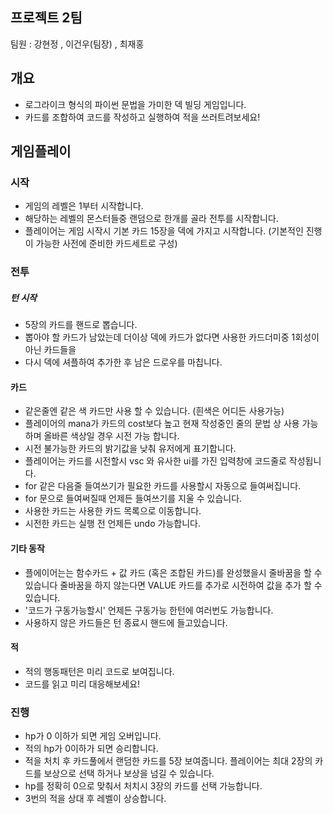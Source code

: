 ## 프로젝트 2팀  
팀원 : 강현정 , 이건우(팀장) , 최재홍  

## 개요
- 로그라이크 형식의 파이썬 문법을 가미한 덱 빌딩 게임입니다.  
- 카드를 조합하여 코드를 작성하고 실행하여 적을 쓰러트려보세요!  

## 게임플레이
### 시작
- 게임의 레벨은 1부터 시작합니다.  
- 해당하는 레벨의 몬스터들중 랜덤으로 한개를 골라 전투를 시작합니다.  
- 플레이어는 게임 시작시 기본 카드 15장을 덱에 가지고 시작합니다. (기본적인 진행이 가능한 사전에 준비한 카드세트로 구성)  

### 전투
##### 턴 시작
- 5장의 카드를 핸드로 뽑습니다.  
- 뽑아야 할 카드가 남았는데 더이상 덱에 카드가 없다면 사용한 카드더미중 1회성이 아닌 카드들을
- 다시 덱에 셔플하여 추가한 후 남은 드로우를 마칩니다.  
#### 카드
- 같은줄엔 같은 색 카드만 사용 할 수 있습니다. (흰색은 어디든 사용가능)  
- 플레이어의 mana가 카드의 cost보다 높고 현재 작성중인 줄의 문법 상 사용 가능하며 올바른 색상일 경우 시전 가능 합니다.  
- 시전 불가능한 카드의 밝기값을 낮춰 유저에게 표기합니다.  
- 플레이어는 카드를 시전할시 vsc 와 유사한 ui를 가진 입력창에 코드줄로 작성됩니다.  
- for 같은 다음줄 들여쓰기가 필요한 카드를 사용할시 자동으로 들여써집니다.  
- for 문으로 들여써질때 언제든 들여쓰기를 지울 수 있습니다.  
- 사용한 카드는 사용한 카드 목록으로 이동합니다.  
- 시전한 카드는 실행 전 언제든 undo 가능합니다.  
#### 기타 동작
- 플에이어는는 함수카드 + 값 카드 (혹은 조합된 카드)를 완성했을시 줄바꿈을 할 수 있습니다 줄바꿈을 하지 않는다면 VALUE 카드를 추가로 시전하여 값을 추가 할 수 있습니다.  
- '코드가 구동가능할시' 언제든 구동가능 한턴에 여러번도 가능합니다.  
- 사용하지 않은 카드들은 턴 종료시 핸드에 들고있습니다.  
#### 적
- 적의 행동패턴은 미리 코드로 보여집니다.  
- 코드를 읽고 미리 대응해보세요!  

### 진행
- hp가 0 이하가 되면 게임 오버입니다.  
- 적의 hp가 0이하가 되면 승리합니다.  
- 적을 처치 후 카드풀에서 랜덤한 카드를 5장 보여줍니다. 플레이어는 최대 2장의 카드를 보상으로 선택 하거나 보상을 넘길 수 있습니다.  
- hp를 정확히 0으로 맞춰서 처치시 3장의 카드를 선택 가능합니다.  
- 3번의 적을 상대 후 레벨이 상승합니다.  
